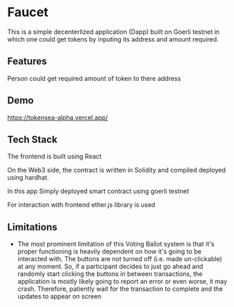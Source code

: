 
# Faucet

This is a simple decenterlized application (Dapp) built on Goerli testnet in which one could get tokens by inputing its address and amount required.


## Features

Person could get required amount of token to there address 
## Demo

https://tokensea-alpha.vercel.app/


## Tech Stack
The frontend is built using React

On the Web3 side, the contract is written in Solidity and compiled deployed using hardhat. 

In this app Simply deployed smart contract using goerli testnet

For interaction with frontend ether.js library is used
## Limitations

- The most prominent limitation of this Voting Ballot system is that it's proper functioning is heavily dependent on how it's going to be interacted with. The buttons are not turned off (i.e. made un-clickable) at any moment. So, if a participant decides to just go ahead and randomly start clicking the buttons in between transactions, the application is mostly likely going to report an error or even worse, it may crash. Therefore, patiently wait for the transaction to complete and the updates to appear on screen




 
